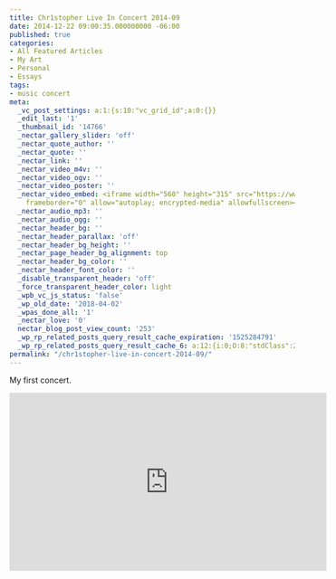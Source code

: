 ```yaml
---
title: Chr1stopher Live In Concert 2014-09
date: 2014-12-22 09:00:35.000000000 -06:00
published: true
categories:
- All Featured Articles
- My Art
- Personal
- Essays
tags:
- music concert
meta:
  _vc_post_settings: a:1:{s:10:"vc_grid_id";a:0:{}}
  _edit_last: '1'
  _thumbnail_id: '14766'
  _nectar_gallery_slider: 'off'
  _nectar_quote_author: ''
  _nectar_quote: ''
  _nectar_link: ''
  _nectar_video_m4v: ''
  _nectar_video_ogv: ''
  _nectar_video_poster: ''
  _nectar_video_embed: <iframe width="560" height="315" src="https://www.youtube.com/embed/xhleSGi6Vy4"
    frameborder="0" allow="autoplay; encrypted-media" allowfullscreen></iframe>
  _nectar_audio_mp3: ''
  _nectar_audio_ogg: ''
  _nectar_header_bg: ''
  _nectar_header_parallax: 'off'
  _nectar_header_bg_height: ''
  _nectar_page_header_bg_alignment: top
  _nectar_header_bg_color: ''
  _nectar_header_font_color: ''
  _disable_transparent_header: 'off'
  _force_transparent_header_color: light
  _wpb_vc_js_status: 'false'
  _wp_old_date: '2018-04-02'
  _wpas_done_all: '1'
  _nectar_love: '0'
  nectar_blog_post_view_count: '253'
  _wp_rp_related_posts_query_result_cache_expiration: '1525284791'
  _wp_rp_related_posts_query_result_cache_6: a:12:{i:0;O:8:"stdClass":2:{s:7:"post_id";s:5:"14762";s:5:"score";s:17:"90.11205560560762";}i:1;O:8:"stdClass":2:{s:7:"post_id";s:4:"4414";s:5:"score";s:16:"65.2421990569843";}i:2;O:8:"stdClass":2:{s:7:"post_id";s:5:"14771";s:5:"score";s:17:"24.86985654862332";}i:3;O:8:"stdClass":2:{s:7:"post_id";s:5:"14768";s:5:"score";s:17:"24.86985654862332";}i:4;O:8:"stdClass":2:{s:7:"post_id";s:5:"14751";s:5:"score";s:17:"24.86985654862332";}i:5;O:8:"stdClass":2:{s:7:"post_id";s:2:"39";s:5:"score";s:18:"10.394229722077748";}i:6;O:8:"stdClass":2:{s:7:"post_id";s:4:"9312";s:5:"score";s:17:"4.787508960165093";}i:7;O:8:"stdClass":2:{s:7:"post_id";s:4:"8367";s:5:"score";s:17:"4.787508960165093";}i:8;O:8:"stdClass":2:{s:7:"post_id";s:4:"7893";s:5:"score";s:17:"4.787508960165093";}i:9;O:8:"stdClass":2:{s:7:"post_id";s:4:"6726";s:5:"score";s:17:"4.787508960165093";}i:10;O:8:"stdClass":2:{s:7:"post_id";s:4:"6545";s:5:"score";s:17:"4.787508960165093";}i:11;O:8:"stdClass":2:{s:7:"post_id";s:4:"4765";s:5:"score";s:17:"4.787508960165093";}}
permalink: "/chr1stopher-live-in-concert-2014-09/"
---
```

My first concert.

<iframe width="560" height="315" src="https://www.youtube.com/embed/xhleSGi6Vy4" frameborder="0" allow="autoplay; encrypted-media" allowfullscreen></iframe></p>
